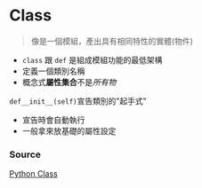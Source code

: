 # Class
  > 像是一個模組，產出具有相同特性的實體(物件)
   - `class` 跟 `def` 是組成模組功能的最低架構
   - 定義一個類別名稱
   - 概念式**屬性集合**不是*所有物*
    
 `def__init__(self)`宣告類別的"起手式"
   - 宣告時會自動執行
   - 一般拿來放基礎的屬性設定





 ### Source
[Python Class](https://medium.com/@weilihmen/%E9%97%9C%E6%96%BCpython%E7%9A%84%E9%A1%9E%E5%88%A5-class-%E5%9F%BA%E6%9C%AC%E7%AF%87-5468812c58f2)
